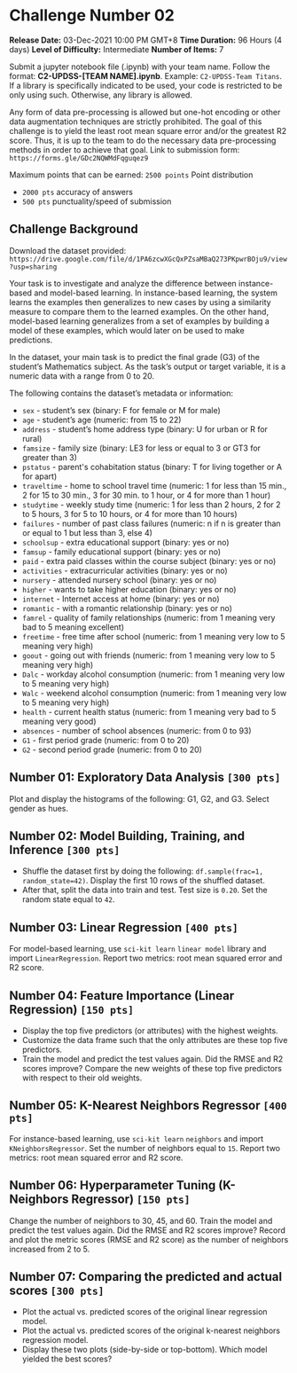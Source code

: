 # Challenge Number 02
**Release Date:** 03-Dec-2021 10:00 PM GMT+8
**Time Duration:** 96 Hours (4 days)
**Level of Difficulty:** Intermediate
**Number of Items:** 7

Submit a jupyter notebook file (.ipynb) with your team name. Follow the format: **C2-UPDSS-[TEAM NAME].ipynb**. 
Example: `C2-UPDSS-Team Titans`. 
If a library is specifically indicated to be used, your code is restricted to be only using such. Otherwise, any library is allowed.

Any form of data pre-processing is allowed but one-hot encoding or other data augmentation techniques are strictly prohibited. The goal of this challenge is to yield the least root mean square error and/or the greatest R2 score. Thus, it is up to the team to do the necessary data pre-processing methods in order to achieve that goal.
Link to submission form: `https://forms.gle/GDc2NQWMdFqguqez9`

Maximum points that can be earned: `2500 points`
Point distribution 
- `2000 pts` accuracy of answers 
- `500 pts` punctuality/speed of submission

## Challenge Background
Download the dataset provided:
`https://drive.google.com/file/d/1PA6zcwXGcQxPZsaMBaQ273PKpwrBOju9/view?usp=sharing`

Your task is to investigate and analyze the difference between instance-based and model-based learning. In instance-based learning, the system learns the examples then generalizes to new cases by using a similarity measure to compare them to the learned examples. On the other hand, model-based learning generalizes from a set of examples by building a model of these examples, which would later on be used to make predictions.

In the dataset, your main task is to predict the final grade (G3) of the student’s Mathematics subject. As the task’s output or target variable, it is a numeric data with a range from 0 to 20.

The following contains the dataset’s metadata or information:
- `sex` - student’s sex (binary: F for female or M for male)
- `age` - student’s age (numeric: from 15 to 22)
- `address` - student’s home address type (binary: U for urban or R for rural)
- `famsize` - family size (binary: LE3 for less or equal to 3 or GT3 for greater than 3)
- `pstatus` - parent's cohabitation status (binary: T for living together or A for apart)
- `traveltime` - home to school travel time (numeric: 1 for less than 15 min., 2 for 15 to 30 min., 3 for 30 min. to 1 hour, or 4 for more than 1 hour)
- `studytime` - weekly study time (numeric: 1 for less than 2 hours, 2 for 2 to 5 hours, 3 for 5 to 10 hours, or 4 for more than 10 hours)
- `failures` - number of past class failures (numeric: n if n is greater than or equal to 1 but less than 3, else 4)
- `schoolsup` - extra educational support (binary: yes or no)
- `famsup` - family educational support (binary: yes or no)
- `paid` - extra paid classes within the course subject (binary: yes or no)
- `activities` - extracurricular activities (binary: yes or no)
- `nursery` - attended nursery school (binary: yes or no)
- `higher` - wants to take higher education (binary: yes or no)
- `internet` - Internet access at home (binary: yes or no)
- `romantic` - with a romantic relationship (binary: yes or no)
- `famrel` - quality of family relationships (numeric: from 1 meaning very bad to 5 meaning excellent)
- `freetime` - free time after school (numeric: from 1 meaning very low to 5 meaning very high)
- `goout` - going out with friends (numeric: from 1 meaning very low to 5 meaning very high)
- `Dalc` - workday alcohol consumption (numeric: from 1 meaning very low to 5 meaning very high)
- `Walc` - weekend alcohol consumption (numeric: from 1 meaning very low to 5 meaning very high)
- `health` - current health status (numeric: from 1 meaning very bad to 5 meaning very good)
- `absences` - number of school absences (numeric: from 0 to 93)
- `G1` - first period grade (numeric: from 0 to 20)
- `G2` - second period grade (numeric: from 0 to 20)

## Number 01: Exploratory Data Analysis `[300 pts]`
Plot and display the histograms of the following: G1, G2, and G3. Select gender as hues.

## Number 02: Model Building, Training, and Inference `[300 pts]`
- Shuffle the dataset first by doing the following: `df.sample(frac=1, random_state=42)`. Display the first 10 rows of the shuffled dataset.
- After that, split the data into train and test. Test size is `0.20`. Set the random state equal to `42`.

## Number 03:  Linear Regression `[400 pts]`
For model-based learning, use `sci-kit learn` `linear model` library and import `LinearRegression`. Report two metrics: root mean squared error and R2 score.

## Number 04:  Feature Importance (Linear Regression) `[150 pts]`
- Display the top five predictors (or attributes) with the highest weights.
- Customize the data frame such that the only attributes are these top five predictors.
- Train the model and predict the test values again. Did the RMSE and R2 scores improve? Compare the new weights of these top five predictors with respect to their old weights.

## Number 05: K-Nearest Neighbors Regressor `[400 pts]`
For instance-based learning, use `sci-kit learn` `neighbors` and import `KNeighborsRegressor`. Set the number of neighbors equal to `15`. Report two metrics: root mean squared error and R2 score.

## Number 06:  Hyperparameter Tuning (K-Neighbors Regressor) `[150 pts]`
Change the number of neighbors to 30, 45, and 60. Train the model and predict the test values again. Did the RMSE and R2 scores improve? Record and plot the metric scores (RMSE and R2 score) as the number of neighbors increased from 2 to 5.

## Number 07: Comparing the predicted and actual scores `[300 pts]`
- Plot the actual vs. predicted scores of the original linear regression model.
- Plot the actual vs. predicted scores of the original k-nearest neighbors regression model.
- Display these two plots (side-by-side or top-bottom). Which model yielded the best scores?
